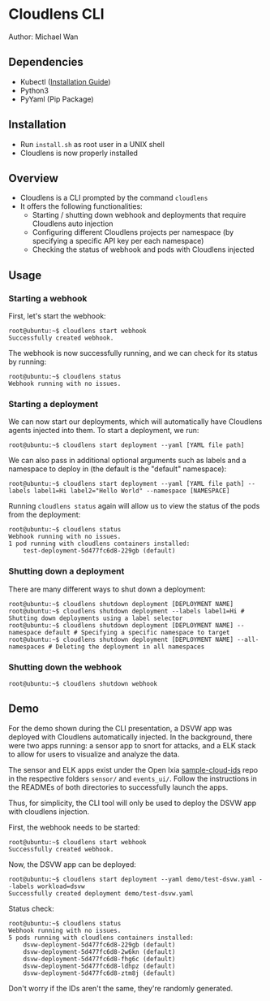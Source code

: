 # Cloudlens CLI
Author: Michael Wan

## Dependencies
- Kubectl ([Installation Guide](https://kubernetes.io/docs/tasks/tools/install-kubectl/))
- Python3
- PyYaml (Pip Package)


## Installation
- Run ```install.sh``` as root user in a UNIX shell
- Cloudlens is now properly installed

## Overview
- Cloudlens is a CLI prompted by the command ```cloudlens```
- It offers the following functionalities:
	- Starting / shutting down webhook and deployments that require Cloudlens auto injection
	- Configuring different Cloudlens projects per namespace (by specifying a specific API key per each namespace)
	- Checking the status of webhook and pods with Cloudlens injected

## Usage
### Starting a webhook
First, let's start the webhook:
```console
root@ubuntu:~$ cloudlens start webhook
Successfully created webhook.
```
The webhook is now successfully running, and we can check for its status by running:
```console
root@ubuntu:~$ cloudlens status
Webhook running with no issues.
```
### Starting a deployment
We can now start our deployments, which will automatically have Cloudlens agents injected into them. To start a deployment, we run:
```console
root@ubuntu:~$ cloudlens start deployment --yaml [YAML file path]
```

We can also pass in additional optional arguments such as labels and a namespace to deploy in (the default is the "default" namespace):
```console
root@ubuntu:~$ cloudlens start deployment --yaml [YAML file path] --labels label1=Hi label2="Hello World" --namespace [NAMESPACE]
```

Running ```cloudlens status``` again will allow us to view the status of the pods from the deployment:
```console
root@ubuntu:~$ cloudlens status
Webhook running with no issues.
1 pod running with cloudlens containers installed:
	test-deployment-5d477fc6d8-229gb (default)
```
### Shutting down a deployment
There are many different ways to shut down a deployment:
```console
root@ubuntu:~$ cloudlens shutdown deployment [DEPLOYMENT NAME]
root@ubuntu:~$ cloudlens shutdown deployment --labels label1=Hi # Shutting down deployments using a label selector
root@ubuntu:~$ cloudlens shutdown deployment [DEPLOYMENT NAME] --namespace default # Specifying a specific namespace to target
root@ubuntu:~$ cloudlens shutdown deployment [DEPLOYMENT NAME] --all-namespaces # Deleting the deployment in all namespaces
```
### Shutting down the webhook
```console
root@ubuntu:~$ cloudlens shutdown webhook
```

## Demo
For the demo shown during the CLI presentation, a DSVW app was deployed with Cloudlens automatically injected. In the background, there were two apps running: a sensor app to snort for attacks, and a ELK stack to allow for users to visualize and analyze the data.

The sensor and ELK apps exist under the Open Ixia [sample-cloud-ids](https://github.com/OpenIxia/sample-cloud-ids) repo in the respective folders ```sensor/``` and ```events_ui/```. Follow the instructions in the READMEs of both directories to successfully launch the apps.

Thus, for simplicity, the CLI tool will only be used to deploy the DSVW app with cloudlens injection.

First, the webhook needs to be started:
```console
root@ubuntu:~$ cloudlens start webhook
Successfully created webhook.
```
Now, the DSVW app can be deployed:
```console
root@ubuntu:~$ cloudlens start deployment --yaml demo/test-dsvw.yaml --labels workload=dsvw
Successfully created deployment demo/test-dsvw.yaml
```
Status check:
```console
root@ubuntu:~$ cloudlens status
Webhook running with no issues.
5 pods running with cloudlens containers installed:
	dsvw-deployment-5d477fc6d8-229gb (default)
	dsvw-deployment-5d477fc6d8-2w6kn (default)
	dsvw-deployment-5d477fc6d8-fhg6c (default)
	dsvw-deployment-5d477fc6d8-ldhpz (default)
	dsvw-deployment-5d477fc6d8-ztm8j (default)
```
Don't worry if the IDs aren't the same, they're randomly generated.


